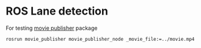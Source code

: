 # ROS Lane detection

For testing [movie publisher](http://wiki.ros.org/movie_publisher) package

`rosrun movie_publisher movie_publisher_node _movie_file:=../movie.mp4`
